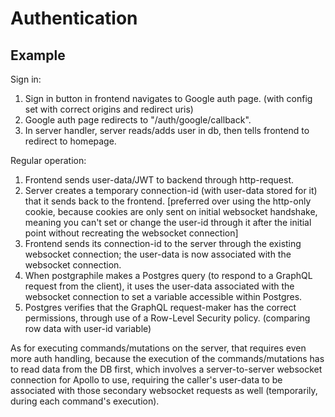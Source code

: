 # Authentication

## Example

Sign in:
1) Sign in button in frontend navigates to Google auth page. (with config set with correct origins and redirect uris)
2) Google auth page redirects to "/auth/google/callback".
3) In server handler, server reads/adds user in db, then tells frontend to redirect to homepage.

Regular operation:
1) Frontend sends user-data/JWT to backend through http-request.
2) Server creates a temporary connection-id (with user-data stored for it) that it sends back to the frontend. [preferred over using the http-only cookie, because cookies are only sent on initial websocket handshake, meaning you can't set or change the user-id through it after the initial point without recreating the websocket connection]
3) Frontend sends its connection-id to the server through the existing websocket connection; the user-data is now associated with the websocket connection.
4) When postgraphile makes a Postgres query (to respond to a GraphQL request from the client), it uses the user-data associated with the websocket connection to set a variable accessible within Postgres.
5) Postgres verifies that the GraphQL request-maker has the correct permissions, through use of a Row-Level Security policy. (comparing row data with user-id variable)

As for executing commands/mutations on the server, that requires even more auth handling, because the execution of the commands/mutations has to read data from the DB first, which involves a server-to-server websocket connection for Apollo to use, requiring the caller's user-data to be associated with those secondary websocket requests as well (temporarily, during each command's execution).